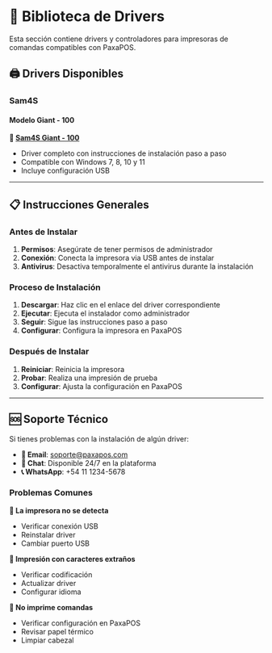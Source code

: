 # 🧰 Biblioteca de Drivers

Esta sección contiene drivers y controladores para impresoras de comandas compatibles con PaxaPOS.

## 🖨️ Drivers Disponibles

### Sam4S

#### Modelo Giant - 100

**📄 [Sam4S Giant - 100](/user-guide/sam4s-giant-100)**
- Driver completo con instrucciones de instalación paso a paso
- Compatible con Windows 7, 8, 10 y 11
- Incluye configuración USB
---


## 📋 Instrucciones Generales

### Antes de Instalar
1. **Permisos**: Asegúrate de tener permisos de administrador
2. **Conexión**: Conecta la impresora via USB antes de instalar
3. **Antivirus**: Desactiva temporalmente el antivirus durante la instalación

### Proceso de Instalación
1. **Descargar**: Haz clic en el enlace del driver correspondiente
2. **Ejecutar**: Ejecuta el instalador como administrador
3. **Seguir**: Sigue las instrucciones paso a paso
4. **Configurar**: Configura la impresora en PaxaPOS

### Después de Instalar
1. **Reiniciar**: Reinicia la impresora
2. **Probar**: Realiza una impresión de prueba
3. **Configurar**: Ajusta la configuración en PaxaPOS

---

## 🆘 Soporte Técnico

Si tienes problemas con la instalación de algún driver:

- **📧 Email**: soporte@paxapos.com  
- **💬 Chat**: Disponible 24/7 en la plataforma
- **📞 WhatsApp**: +54 11 1234-5678

### Problemas Comunes

**🔧 La impresora no se detecta**
- Verificar conexión USB
- Reinstalar driver
- Cambiar puerto USB

**🔧 Impresión con caracteres extraños**
- Verificar codificación
- Actualizar driver
- Configurar idioma

**🔧 No imprime comandas**
- Verificar configuración en PaxaPOS
- Revisar papel térmico
- Limpiar cabezal

